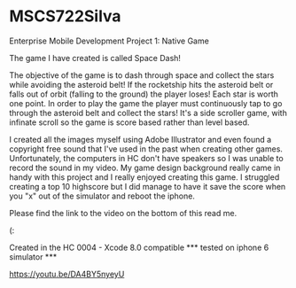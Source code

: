 # MSCS722Silva
Enterprise Mobile Development 
Project 1: Native Game

The game I have created is called Space Dash! 

The objective of the game is to dash through space and collect the stars while avoiding the asteroid belt! If the 
rocketship hits the asteroid belt or falls out of orbit (falling to the ground) the player loses! Each star is worth
one point. In order to play the game the player must continuously tap to go through the asteroid belt and collect the
stars! It's a side scroller game, with infinate scroll so the game is score based rather than level based.

I created all the images myself using Adobe Illustrator and even found a copyright free sound that I've used in the past when creating other
games. Unfortunately, the computers in HC don't have speakers so I was unable to record the sound in my video. My game design background 
really came in handy with this project and I really enjoyed creating this game. I struggled creating a top 10 highscore but I did manage to have it save the score when you "x" out of the simulator and reboot the iphone.

Please find the link to the video on the bottom of this read me.

(:

Created in the HC 0004 - Xcode 8.0 compatible
*** tested on iphone 6 simulator ***

https://youtu.be/DA4BY5nyeyU
